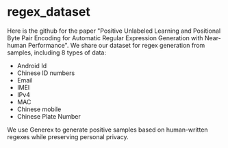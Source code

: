 # regex_dataset

Here is the github for the paper "Positive Unlabeled Learning and Positional Byte Pair Encoding for Automatic Regular Expression Generation with Near-human Performance". We share our dataset for regex generation from samples, including 8 types of data:
- Android Id
- Chinese ID numbers
- Email
- IMEI
- IPv4
- MAC
- Chinese mobile
- Chinese Plate Number

We use Generex to generate positive samples based on human-written regexes while preserving personal privacy. 
